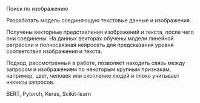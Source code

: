 Поиск по изображению

Разработать модель соединяющую текстовые данные и изображения.

Получены векторные представления изображений и текста, после чего они соединены. На данных векторах обучены модели 
линейной регрессии и полносвязная нейросеть для предсказания уровня соответствия изображения и текста.

Подход, рассмотренный в работе, позволяет находить связь между запросом и изображением по некоторым крупным признакам, 
например, цвет, человек или скопление людей и плохо учитывает нюансы запросов.

BERT, Pytorch, Keras, Scikit-learn